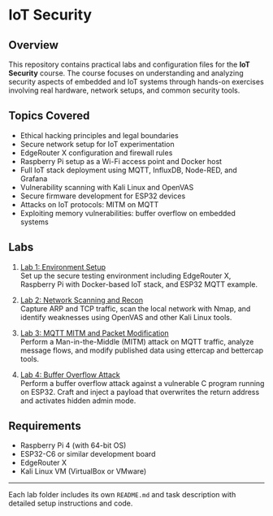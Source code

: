 # IoT Security

## Overview

This repository contains practical labs and configuration files for the **IoT Security** course. The course focuses on understanding and analyzing security aspects of embedded and IoT systems through hands-on exercises involving real hardware, network setups, and common security tools.

## Topics Covered

- Ethical hacking principles and legal boundaries
- Secure network setup for IoT experimentation
- EdgeRouter X configuration and firewall rules
- Raspberry Pi setup as a Wi-Fi access point and Docker host
- Full IoT stack deployment using MQTT, InfluxDB, Node-RED, and Grafana
- Vulnerability scanning with Kali Linux and OpenVAS
- Secure firmware development for ESP32 devices
- Attacks on IoT protocols: MITM on MQTT
- Exploiting memory vulnerabilities: buffer overflow on embedded systems

## Labs

1. [Lab 1: Environment Setup](lab-01-environment-setup/README.md)  
   Set up the secure testing environment including EdgeRouter X, Raspberry Pi with Docker-based IoT stack, and ESP32 MQTT example.

2. [Lab 2: Network Scanning and Recon](lab-02-network-scanning-and-recon/README.md)  
   Capture ARP and TCP traffic, scan the local network with Nmap, and identify weaknesses using OpenVAS and other Kali Linux tools.

3. [Lab 3: MQTT MITM and Packet Modification](lab-03-mqtt-mitm/README.md)  
   Perform a Man-in-the-Middle (MITM) attack on MQTT traffic, analyze message flows, and modify published data using ettercap and bettercap tools.

4. [Lab 4: Buffer Overflow Attack](lab-04-buffer-overflow-attack/README.md)  
   Perform a buffer overflow attack against a vulnerable C program running on ESP32. Craft and inject a payload that overwrites the return address and activates hidden admin mode.

## Requirements

- Raspberry Pi 4 (with 64-bit OS)
- ESP32-C6 or similar development board
- EdgeRouter X
- Kali Linux VM (VirtualBox or VMware)

---

Each lab folder includes its own `README.md` and task description with detailed setup instructions and code.
